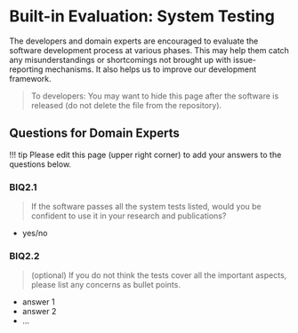 # Built-in Evaluation: System Testing
The developers and domain experts are encouraged to evaluate the software development process at various phases. This may help them catch any misunderstandings or shortcomings not brought up with issue-reporting mechanisms. It also helps us to improve our development framework.

> To developers: You may want to hide this page after the software is released (do not delete the file from the repository).

## Questions for Domain Experts
!!! tip
    Please edit this page (upper right corner) to add your answers to the questions below.

### BIQ2.1
> If the software passes all the system tests listed, would you be confident to use it in your research and publications?

- yes/no


### BIQ2.2
> (optional) If you do not think the tests cover all the important aspects, please list any concerns as bullet points.

- answer 1
- answer 2
- ...